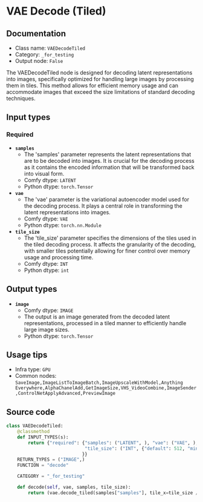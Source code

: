 # VAE Decode (Tiled)
## Documentation
- Class name: `VAEDecodeTiled`
- Category: `_for_testing`
- Output node: `False`

The VAEDecodeTiled node is designed for decoding latent representations into images, specifically optimized for handling large images by processing them in tiles. This method allows for efficient memory usage and can accommodate images that exceed the size limitations of standard decoding techniques.
## Input types
### Required
- **`samples`**
    - The 'samples' parameter represents the latent representations that are to be decoded into images. It is crucial for the decoding process as it contains the encoded information that will be transformed back into visual form.
    - Comfy dtype: `LATENT`
    - Python dtype: `torch.Tensor`
- **`vae`**
    - The 'vae' parameter is the variational autoencoder model used for the decoding process. It plays a central role in transforming the latent representations into images.
    - Comfy dtype: `VAE`
    - Python dtype: `torch.nn.Module`
- **`tile_size`**
    - The 'tile_size' parameter specifies the dimensions of the tiles used in the tiled decoding process. It affects the granularity of the decoding, with smaller tiles potentially allowing for finer control over memory usage and processing time.
    - Comfy dtype: `INT`
    - Python dtype: `int`
## Output types
- **`image`**
    - Comfy dtype: `IMAGE`
    - The output is an image generated from the decoded latent representations, processed in a tiled manner to efficiently handle large image sizes.
    - Python dtype: `torch.Tensor`
## Usage tips
- Infra type: `GPU`
- Common nodes: `SaveImage,ImageListToImageBatch,ImageUpscaleWithModel,Anything Everywhere,AlphaChanelAdd,GetImageSize,VHS_VideoCombine,ImageSender,ControlNetApplyAdvanced,PreviewImage`


## Source code
```python
class VAEDecodeTiled:
    @classmethod
    def INPUT_TYPES(s):
        return {"required": {"samples": ("LATENT", ), "vae": ("VAE", ),
                             "tile_size": ("INT", {"default": 512, "min": 320, "max": 4096, "step": 64})
                            }}
    RETURN_TYPES = ("IMAGE",)
    FUNCTION = "decode"

    CATEGORY = "_for_testing"

    def decode(self, vae, samples, tile_size):
        return (vae.decode_tiled(samples["samples"], tile_x=tile_size // 8, tile_y=tile_size // 8, ), )

```
